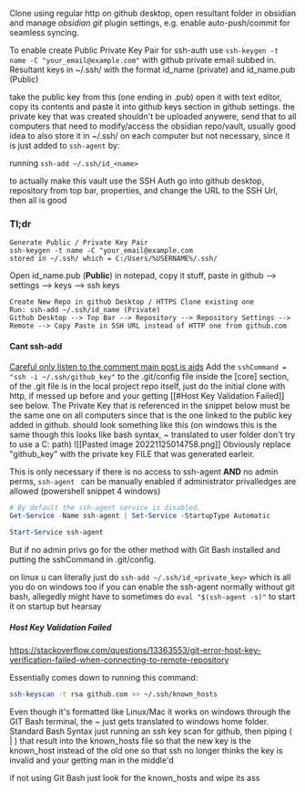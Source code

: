 Clone using regular http on github desktop, open resultant folder in obsidian and manage *obsidian git* plugin settings, e.g. enable auto-push/commit for seamless syncing.

To enable create Public Private Key Pair for ssh-auth use `ssh-keygen -t name -C "your_email@example.com"` with github private email subbed in.
Resultant keys in ~/.ssh/ with the format id_name (private) and id_name.pub (Public)

take the public key from this (one ending in .pub) open it with text editor, copy its contents and paste it into github keys section in github settings. the private key that was created shouldn't be uploaded anywere, send that to all computers that need to modify/access the obsidian repo/vault, usually good idea to also store it in ~/.ssh/ on each computer but not necessary, since it is just added to `ssh-agent` by: 

running `ssh-add ~/.ssh/id_<name>`

to actually make this vault use the SSH Auth go into github desktop, repository from top bar, properties, and change the URL to the SSH Url, then all is good

### Tl;dr
```
Generate Public / Private Key Pair
ssh-keygen -t name -C "your_email@example.com
stored in ~/.ssh/ which = C:/Users/%USERNAME%/.ssh/
```
Open id_name.pub (**Public**) in notepad, copy it stuff, paste in github --> settings --> keys --> ssh keys
```
Create New Repo in github Desktop / HTTPS Clone existing one
Run: ssh-add ~/.ssh/id_name (Private)
Github Desktop --> Top Bar --> Repository --> Repository Settings --> Remote --> Copy Paste in SSH URL instead of HTTP one from github.com

```


#### Cant ssh-add
[Careful only listen to the comment main post is aids](https://gist.github.com/mortenege/42b12a82f7d79877171af84c7d0a0714)
Add the `sshCommand = "ssh -i ~/.ssh/github_key"` to the .git/config file inside the [core] section, of the .git file is in the local project repo itself, just do the initial clone with http, if messed up before and your getting [[#Host Key Validation Failed]] see below.
The Private Key that is referenced in the snippet below must be the same one on all computers since that is the one linked to the public key added in github.
should look something like this 
(on windows this is the same though this looks like bash syntax, ~ translated to user folder don't try to use a C: path)
![[Pasted image 20221125014758.png]]
Obviously replace "github_key" with the private key FILE that was generated earleir.
 
This is only necessary if there is no access to ssh-agent **AND** no admin perms, `ssh-agent ` can be manually enabled if administrator privalledges are allowed (powershell snippet 4 windows)
```powershell
# By default the ssh-agent service is disabled.
Get-Service -Name ssh-agent | Set-Service -StartupType Automatic

Start-Service ssh-agent
```
But if no admin privs go for the other method with Git Bash installed and putting the sshCommand in .git/config.

on linux u can literally just do `ssh-add ~/.ssh/id_<private_key>` which is all you do on windows too if you can enable the ssh-agent normally without git bash, allegedly might have to sometimes do `eval "$(ssh-agent -s)"` to start it on startup but hearsay


##### Host Key Validation Failed
https://stackoverflow.com/questions/13363553/git-error-host-key-verification-failed-when-connecting-to-remote-repository

Essentially comes down to running this command:
```bash
ssh-keyscan -t rsa github.com >> ~/.ssh/known_hosts
```
Even though it's formatted like Linux/Mac it works on windows through the GIT Bash terminal, the ~ just gets translated to windows home folder. Standard Bash Syntax just running an ssh key scan for github, then piping ( | ) that result into the known_hosts file so that the new key is the known_host instead of the old one so that ssh no longer thinks the key is invalid and your getting man in the middle'd

if not using Git Bash just look for the known_hosts and wipe its ass